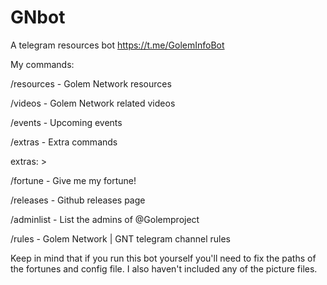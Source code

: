 # GNbot

A telegram resources bot https://t.me/GolemInfoBot

   My commands:

   /resources - Golem Network resources

   /videos - Golem Network related videos

   /events - Upcoming events

   /extras - Extra commands

extras: >

   /fortune - Give me my fortune!

   /releases - Github releases page

   /adminlist - List the admins of @Golemproject

   /rules - Golem Network | GNT telegram channel rules

Keep in mind that if you run this bot yourself you'll need to fix the paths of the fortunes and config file. I also haven't included any of the picture files.
